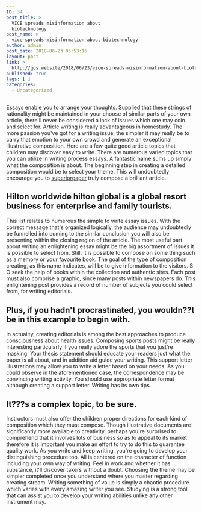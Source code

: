 ```yaml
---
ID: 34
post_title: >
  VICE spreads misinformation about
  biotechnology
post_name: >
  vice-spreads-misinformation-about-biotechnology
author: admin
post_date: 2018-06-23 05:53:16
layout: post
link: >
  http://gos.website/2018/06/23/vice-spreads-misinformation-about-biotechnology/
published: true
tags: [ ]
categories:
  - Uncategorized
---
```

<p>Essays enable you to arrange your thoughts. Supplied that these strings of rationality might be maintained in your choose of similar parts of your own article, there'll never be considered a lack of issues which one may coin and select for. Article writing is really advantageous in homestudy. The more passion you've got for a writing issue, the simpler it may really be to carry that emotion to your own crowd and generate an exceptional illustrative composition.<!--more--> Here are a few quite good article topics that children may discover easy to write. There are numerous varied topics that you can utilize in writing process essays. A fantastic name sums up simply what the composition is about. The beginning step in creating a detailed composition would be to select your theme. This will undoubtedly encourage you to <a href="https://superior-papers.org/">superiorpaper</a> truly compose a brilliant article.  <h2>Hilton worldwide  hilton global is a global resort business for enterprise and family tourists.</h2></p><p>This list relates to numerous the simple to write essay issues. With the correct message that's organized logically, the audience may undoubtedly be funnelled into coming to the similar conclusion you will also be presenting within the closing region of the article. The most useful part about writing an enlightening essay might be the big assortment of issues it is possible to select from. Still, it is possible to compose on some thing such as a memory or your favourite book. The goal of the type of composition creating, as this name indicates, will be to give information to the visitors. S O seek the help of books within the collection and authentic sites. Each post must also comprise a graphic, since many posts within newspapers do. This enlightening post provides a record of number of subjects you could select from, for writing editorials.  <h2>Plus, if you hadn't procrastinated, you wouldn??t be in this example to begin with.</h2></p><p>In actuality, creating editorials is among the best approaches to produce consciousness about health issues. Composing sports posts might be really interesting particularly if you really adore the sports that you just're masking. Your thesis statement should educate your readers just what the paper is all about, and in addition aid guide your writing. This support letter illustrations may allow you to write a letter based on your needs. As you could observe in the aforementioned case, the correspondence may be convincing writing activity. You should use appropriate letter format although creating a support letter. Writing has its own tips.   <h2>It???s a complex topic, to be sure.</h2></p><p>Instructors must also offer the children proper directions for each kind of composition which they must compose. Though illustrative documents are significantly more available to creativity, perhaps you're surprised to comprehend that it involves lots of business so as to appeal to its market therefore it is important you make an effort to try to do this to guarantee quality work. As you write and keep writing, you're going to develop your distinguishing procedure too. All is centered on the character of function including your own way of writing. Feel in work and whether it has substance, it'll discover takers without a doubt. Choosing the theme may be simpler completed once you understand where you master regarding creating stream. Writing something of value is simply a chaotic procedure which varies with every amazing writer you see. Studying is a strong tool that can assist you to develop your writing abilities unlike any other instrument may.  
</p>
